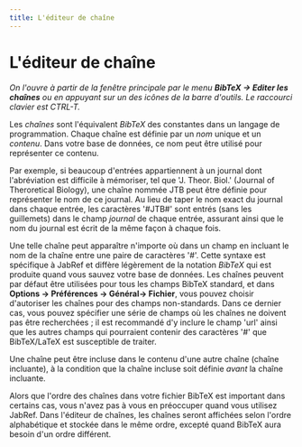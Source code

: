 ```yaml
---
title: L'éditeur de chaîne
---
```


# L'éditeur de chaîne

*On l'ouvre à partir de la fenêtre principale par le menu **BibTeX -&gt; Editer les chaînes** ou en appuyant sur un des icônes de la barre d'outils. Le raccourci clavier est CTRL-T.*

Les *chaînes* sont l'équivalent *BibTeX* des constantes dans un langage de programmation. Chaque chaîne est définie par un *nom* unique et un *contenu*. Dans votre base de données, ce nom peut être utilisé pour représenter ce contenu.

Par exemple, si beaucoup d'entrées appartiennent à un journal dont l'abréviation est difficile à mémoriser, tel que 'J. Theor. Biol.' (Journal of Theroretical Biology), une chaîne nommée JTB peut être définie pour représenter le nom de ce journal. Au lieu de taper le nom exact du journal dans chaque entrée, les caractères '\#JTB\#' sont entrés (sans les guillemets) dans le champ *journal* de chaque entrée, assurant ainsi que le nom du journal est écrit de la même façon à chaque fois.

Une telle chaîne peut apparaître n'importe où dans un champ en incluant le nom de la chaîne entre une paire de caractères '\#'. Cette syntaxe est spécifique à JabRef et diffère légèrement de la notation *BibTeX* qui est produite quand vous sauvez votre base de données. Les chaînes peuvent par défaut être utilisées pour tous les champs BibTeX standard, et dans **Options -&gt; Préférences -&gt; Général-&gt; Fichier**, vous pouvez choisir d'autoriser les chaînes pour des champs non-standards. Dans ce dernier cas, vous pouvez spécifier une série de champs où les chaînes ne doivent pas être recherchées ; il est recommandé d'y inclure le champ 'url' ainsi que les autres champs qui pourraient contenir des caractères '\#' que BibTeX/LaTeX est susceptible de traiter.

Une chaîne peut être incluse dans le contenu d'une autre chaîne (chaîne incluante), à la condition que la chaîne incluse soit définie *avant* la chaîne incluante.

Alors que l'ordre des chaînes dans votre fichier BibTeX est important dans certains cas, vous n'avez pas à vous en préoccuper quand vous utilisez JabRef. Dans l'éditeur de chaînes, les chaînes seront affichées selon l'ordre alphabétique et stockée dans le même ordre, excepté quand BibTeX aura besoin d'un ordre différent.
